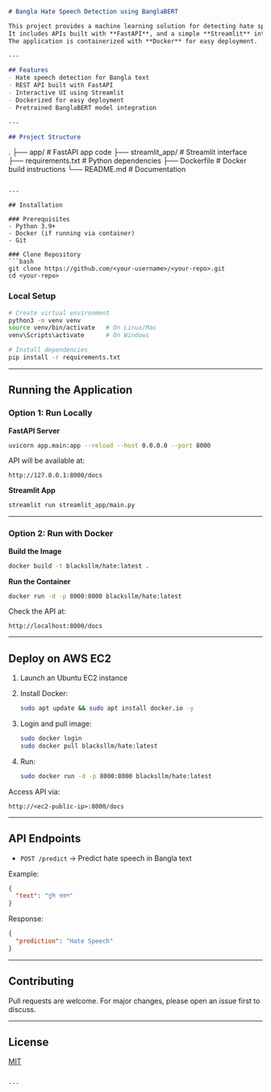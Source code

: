 

```markdown
# Bangla Hate Speech Detection using BanglaBERT

This project provides a machine learning solution for detecting hate speech in Bangla text using the **BanglaBERT** model.  
It includes APIs built with **FastAPI**, and a simple **Streamlit** interface for testing.  
The application is containerized with **Docker** for easy deployment.

---

## Features
- Hate speech detection for Bangla text
- REST API built with FastAPI
- Interactive UI using Streamlit
- Dockerized for easy deployment
- Pretrained BanglaBERT model integration

---

## Project Structure
```

.
├── app/                  # FastAPI app code
├── streamlit\_app/        # Streamlit interface
├── requirements.txt      # Python dependencies
├── Dockerfile            # Docker build instructions
└── README.md             # Documentation

````

---

## Installation

### Prerequisites
- Python 3.9+  
- Docker (if running via container)  
- Git  

### Clone Repository
```bash
git clone https://github.com/<your-username>/<your-repo>.git
cd <your-repo>
````

### Local Setup

```bash
# Create virtual environment
python3 -m venv venv
source venv/bin/activate   # On Linux/Mac
venv\Scripts\activate      # On Windows

# Install dependencies
pip install -r requirements.txt
```

---

## Running the Application

### Option 1: Run Locally

**FastAPI Server**

```bash
uvicorn app.main:app --reload --host 0.0.0.0 --port 8000
```

API will be available at:

```
http://127.0.0.1:8000/docs
```

**Streamlit App**

```bash
streamlit run streamlit_app/main.py
```

---

### Option 2: Run with Docker

**Build the Image**

```bash
docker build -t blacksllm/hate:latest .
```

**Run the Container**

```bash
docker run -d -p 8000:8000 blacksllm/hate:latest
```

Check the API at:

```
http://localhost:8000/docs
```

---

## Deploy on AWS EC2

1. Launch an Ubuntu EC2 instance
2. Install Docker:

   ```bash
   sudo apt update && sudo apt install docker.io -y
   ```
3. Login and pull image:

   ```bash
   sudo docker login
   sudo docker pull blacksllm/hate:latest
   ```
4. Run:

   ```bash
   sudo docker run -d -p 8000:8000 blacksllm/hate:latest
   ```

Access API via:

```
http://<ec2-public-ip>:8000/docs
```

---

## API Endpoints

* `POST /predict` → Predict hate speech in Bangla text

Example:

```json
{
  "text": "তুমি খারাপ"
}
```

Response:

```json
{
  "prediction": "Hate Speech"
}
```

---

## Contributing

Pull requests are welcome. For major changes, please open an issue first to discuss.

---

## License

[MIT](LICENSE)

```

---

```

